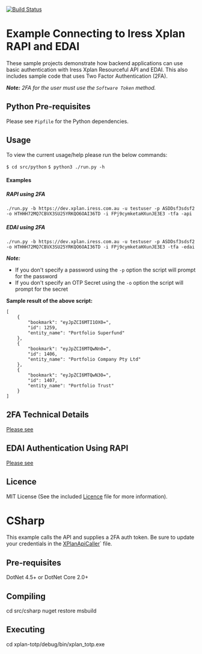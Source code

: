 [![Build Status](https://travis-ci.org/iress/iress-xplan-api-examples.svg?branch=master)](https://travis-ci.org/iress/iress-xplan-api-examples)

# Example Connecting to Iress Xplan RAPI and EDAI
These sample projects demonstrate how backend applications can use basic authentication with Iress Xplan Resourceful API 
and EDAI. This also includes sample code that uses Two Factor Authentication (2FA).

_**Note:** 2FA for the user must use the `Software Token` method._

## Python Pre-requisites
Please see `Pipfile` for the Python dependencies.

## Usage
To view the current usage/help please run the below commands:

`$ cd src/python`
`$ python3 ./run.py -h`

#### Examples

##### RAPI using 2FA
```
./run.py -b https://dev.xplan.iress.com.au -u testuser -p ASDDsf3sdsf2 -o HTHHH72MQ7CBVX3SU25YRKQO6OAI36TD -i FPj9cymketaHXunJE3E3 -tfa -api
```

##### EDAI using 2FA
```
./run.py -b https://dev.xplan.iress.com.au -u testuser -p ASDDsf3sdsf2 -o HTHHH72MQ7CBVX3SU25YRKQO6OAI36TD -i FPj9cymketaHXunJE3E3 -tfa -edai
```

_**Note:**_
 - If you don't specify a password using the `-p` option the script will prompt for the password
 - If you don't specify an OTP Secret using the `-o` option the script will prompt for the secret

**Sample result of the above script:**
```
[
    {
        "bookmark": "eyJpZCI6MTI1OX0=",
        "id": 1259,
        "entity_name": "Portfolio Superfund"
    },
    {
        "bookmark": "eyJpZCI6MTQwNn0=",
        "id": 1406,
        "entity_name": "Portfolio Company Pty Ltd"
    },
    {
        "bookmark": "eyJpZCI6MTQwN30=",
        "id": 1407,
        "entity_name": "Portfolio Trust"
    }
]
```

## 2FA Technical Details
[Please see](2FA_TECHNICAL_DOC.md)

## EDAI Authentication Using RAPI
[Please see](EDAI_RAPI_AUTH.md)

## Licence
MIT License (See the included [Licence](LICENSE) file for more information).

# CSharp
This example calls the API and supplies a 2FA auth token. Be sure to update your credentials in the [XPlanApiCaller](src/csharp/classes/XPlanApiCaller.cs)` file.

## Pre-requisites
DotNet 4.5+ or DotNet Core 2.0+

## Compiling
cd src/csharp
nuget restore
msbuild

## Executing
cd xplan-totp/debug/bin/xplan_totp.exe

